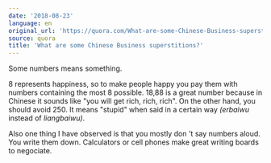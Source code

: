 ```yaml
---
date: '2018-08-23'
language: en
original_url: 'https://quora.com/What-are-some-Chinese-Business-superstitions/answer/Clément-Renaud'
source: quora
title: 'What are some Chinese Business superstitions?'
---
```


Some numbers means something.

8 represents happiness, so to make people happy you pay them with
numbers containing the most 8 possible. 18,88 is a great number because
in Chinese it sounds like "you will get rich, rich, rich". On the other
hand, you should avoid 250. It means "stupid" when said in a certain way
*(erbaiwu* instead of *liangbaiwu)*.

Also one thing I have observed is that you mostly don 't say numbers
aloud. You write them down. Calculators or cell phones make great
writing boards to negociate.
